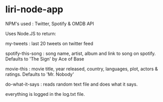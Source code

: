 # liri-node-app

NPM's used : Twitter, Spotify & OMDB API

Uses Node.JS to return:

my-tweets : last 20 tweets on twitter feed

spotify-this-song <song name> : song name, artist, album and link to song on spotify. Defaults to 'The Sign' by Ace of Base

movie-this <movie name>: movie title, year released, country, languages, plot, actors & ratings. Defaults to 'Mr. Nobody'

do-what-it-says : reads random text file and does what it says.

everything is logged in the log.txt file.




